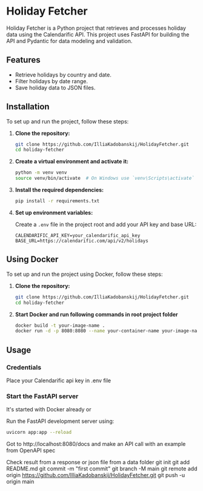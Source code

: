 # Holiday Fetcher

Holiday Fetcher is a Python project that retrieves and processes holiday data using the Calendarific API. This project uses FastAPI for building the API and Pydantic for data modeling and validation.

## Features

- Retrieve holidays by country and date.
- Filter holidays by date range.
- Save holiday data to JSON files.

## Installation

To set up and run the project, follow these steps:

1. **Clone the repository:**

    ```bash
    git clone https://github.com/IlliaKadobanskij/HolidayFetcher.git
    cd holiday-fetcher
    ```

2. **Create a virtual environment and activate it:**

    ```bash
    python -m venv venv
    source venv/bin/activate  # On Windows use `venv\Scripts\activate`
    ```

3. **Install the required dependencies:**

    ```bash
    pip install -r requirements.txt
    ```

4. **Set up environment variables:**

    Create a `.env` file in the project root and add your API key and base URL:

    ```env
    CALENDARIFIC_API_KEY=your_calendarific_api_key
    BASE_URL=https://calendarific.com/api/v2/holidays
    ```

## Using Docker

To set up and run the project using Docker, follow these steps:

1. **Clone the repository:**

    ```bash
    git clone https://github.com/IlliaKadobanskij/HolidayFetcher.git
    cd holiday-fetcher
    ```

2. **Start Docker and run following commands in root project folder**

    ```bash
    docker build -t your-image-name .
    docker run -d -p 8080:8080 --name your-container-name your-image-name
    ```


## Usage

### Credentials

Place your Calendarific api key in .env file

### Start the FastAPI server

It's started with Docker already or

Run the FastAPI development server using:

```bash
uvicorn app:app --reload
```

Got to http://localhost:8080/docs and make an API call with an example from OpenAPI spec

Check result from a response or json file from a data folder
git init
git add README.md
git commit -m "first commit"
git branch -M main
git remote add origin https://github.com/IlliaKadobanskij/HolidayFetcher.git
git push -u origin main